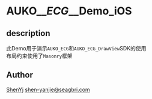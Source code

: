 # AUKO_\__ECG_\__Demo_iOS



## description
此Demo用于演示`AUKO_ECG`和`AUKO_ECG_DrawView`SDK的使用<br>
布局约束使用了`Masonry`框架


## Author

[ShenYj](https://github.com/ShenYj) shen-yanjie@seagbri.com 